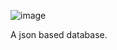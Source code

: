 ![image](https://user-images.githubusercontent.com/38213551/212491047-ce2fa5fc-3699-4c21-987a-8cdd5c9a7825.png)

A json based database.
